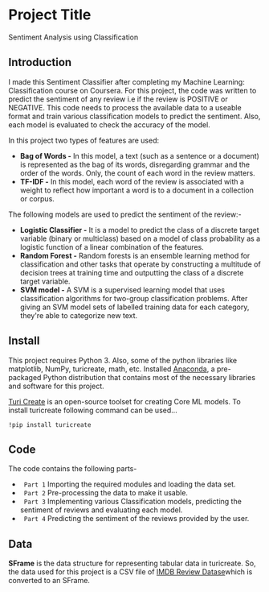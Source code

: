 # Project Title
Sentiment Analysis using Classification

## Introduction
I made this Sentiment Classifier after completing my Machine Learning: Classification course on Coursera. For this project, the code was written to predict the sentiment of any review i.e if the review is POSITIVE or NEGATIVE. This code needs to process the available data to a useable format and train various classification models to predict the sentiment. Also, each model is evaluated to check the accuracy of the model.

In this project two types of features are used:
* **Bag of Words -** In this model, a text (such as a sentence or a document) is represented as the bag of its words, disregarding grammar and the order of the words. Only, the count of each word in the review matters.
* **TF-IDF -** In this model, each word of the review is associated with a weight to reflect how important a word is to a document in a collection or corpus. 

The following models are used to predict the sentiment of the review:-
* **Logistic Classifier -** It is a model to predict the class of a discrete target variable (binary or multiclass) based on a model of class probability as a logistic function of a linear combination of the features. 
* **Random Forest -** Random forests is an ensemble learning method for classification and other tasks that operate by constructing a multitude of decision trees at training time and outputting the class of a discrete target variable.
* **SVM model -** A SVM is a supervised learning model that uses classification algorithms for two-group classification problems. After giving an SVM model sets of labelled training data for each category, they're able to categorize new text.

## Install
This project requires Python 3. Also, some of the python libraries like matplotlib, NumPy, turicreate, math, etc.
Installed [Anaconda](https://www.anaconda.com/products/individual), a pre-packaged Python distribution that contains most of the necessary libraries and software for this project. 

[Turi Create](https://pypi.org/project/turicreate/) is an open-source toolset for creating Core ML models. To install turicreate following command can be used...

```!pip install turicreate ```

## Code
The code contains the following parts-
* ` Part 1` Importing the required modules and loading the data set.
* ` Part 2` Pre-processing the data to make it usable.
* ` Part 3` Implementing various Classification models, predicting the sentiment of reviews and evaluating each model.
* ` Part 4` Predicting the sentiment of the reviews provided by the user.

## Data
**SFrame** is the data structure for representing tabular data in turicreate. So, the data used for this project is a CSV file of [IMDB Review Datase](https://www.kaggle.com/lakshmi25npathi/imdb-dataset-of-50k-movie-reviews)which is converted to an SFrame. 





